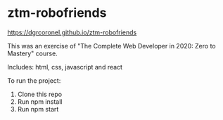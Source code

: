 # ztm-robofriends

https://dgrcoronel.github.io/ztm-robofriends

This was an exercise of "The Complete Web Developer in 2020: Zero to Mastery" course.

Includes: html, css, javascript and react

To run the project: 
1. Clone this repo
2. Run npm install
3. Run npm start
